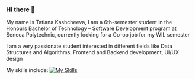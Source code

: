 ### Hi there 👋
My name is Tatiana Kashcheeva, I am a 6th-semester student in the Honours Bachelor of Technology – Software Development program at Seneca Polytechnic, currently looking for a Co-op job for my WIL semester

I am a very passionate student interested in different fields like Data Structures and Algorithms, Frontend and Backend development, UI/UX design

My skills include:
[![My Skills](https://skillicons.dev/icons?i=js,html,css,tailwind,cs,cpp,py)](https://skillicons.dev)
<!--
**Amoraa/Amoraa** is a ✨ _special_ ✨ repository because its `README.md` (this file) appears on your GitHub profile.

Here are some ideas to get you started:

- 🔭 I’m currently working on ...
- 🌱 I’m currently learning ...
- 👯 I’m looking to collaborate on ...
- 🤔 I’m looking for help with ...
- 💬 Ask me about ...
- 📫 How to reach me: ...
- 😄 Pronouns: ...
- ⚡ Fun fact: ...
-->
